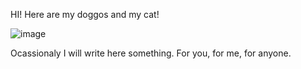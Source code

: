 <!-- ---
title: Welcome to my blog
---
 -->
 HI! Here are my doggos and my cat!
 
 ![image](https://user-images.githubusercontent.com/15703361/188332200-79815115-59f7-42e1-802a-43b5f1071250.png)

 
 Ocassionaly I will write here something. For you, for me, for anyone.
